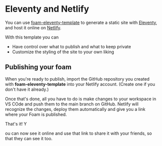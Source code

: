 # Eleventy and Netlify

You can use [foam-eleventy-template](https://github.com/juanfrank77/foam-eleventy-template) to generate a static site with [Eleventy](https://www.11ty.dev/), and host it online on [Netlify](https://www.netlify.com/). 

With this template you can
- Have control over what to publish and what to keep private 
- Customize the styling of the site to your own liking

## Publishing your foam

When you're ready to publish, import the GitHub repository you created with **foam-eleventy-template** into your Netlify account. (Create one if you don't have it already.)

Once that's done, all you have to do is make changes to your workspace in VS COde and push them to the main branch on GitHub. Netlify will recognize the changes, deploy them automatically and give you a link where your Foam is published.

That's it! Y

ou can now see it online and use that link to share it with your friends, so that they can see it too.
